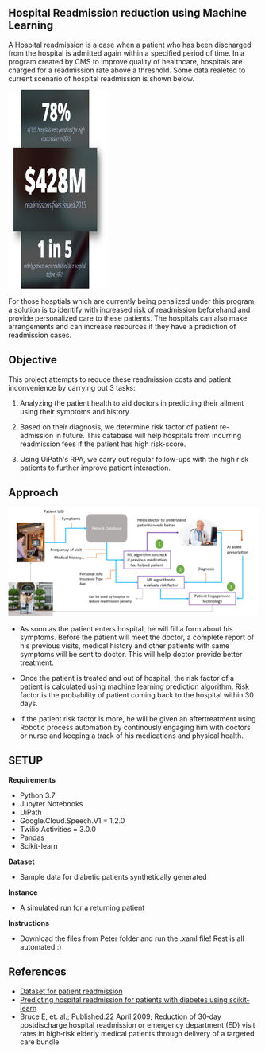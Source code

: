 
## Hospital Readmission reduction using Machine Learning

A Hospital readmission is a case when a patient who has been discharged from the hospital is admitted again within a specified period of time. In a program created by CMS to improve quality of healthcare, hospitals are charged for a readmission rate above a threshold. Some data realeted to current scenario of hospital readmission is shown below. 

<img src= "/images/hack2.png" style="width:200px;height:400px"/>

For those hosptials which are currently being penalized under this program, a solution is to identify with increased risk of readmission beforehand and provide personalized care to these patients. The hospitals can also make arrangements and can increase resources if they have a prediction of readmission cases. 


## Objective

This project attempts to reduce these readmission costs and patient inconvenience by carrying out 3 tasks:

1. Analyzing the patient health to aid doctors in predicting their ailment using their symptoms and history

2. Based on their diagnosis, we determine risk factor of patient re-admission in future. This database will help hospitals from incurring readmission fees if the patient has high risk-score.

3. Using UiPath's RPA, we carry out regular follow-ups with the high risk patients to further improve patient interaction.


## Approach

![appraoch_sdlc.png](/images/appraoch_sdlc.png)

- As soon as the patient enters hospital, he will fill a form about his symptoms. Before the patient will meet the doctor, a complete report of his previous visits, medical history and other patients with same symptoms will be sent to doctor. This will help doctor provide better treatment. 

- Once the patient is treated and out of hospital, the risk factor of a patient is calculated using machine learning prediction algorithm. Risk factor is the probability of patient coming back to the hospital within 30 days. 

- If the patient risk factor is more, he will be given an aftertreatment using Robotic process automation by continously engaging him with doctors or nurse and keeping a track of his medications and physical health. 

## SETUP

<b>Requirements</b>
- Python 3.7
- Jupyter Notebooks
- UiPath
- Google.Cloud.Speech.V1 = 1.2.0
- Twilio.Activities = 3.0.0
- Pandas
- Scikit-learn
    
<b>Dataset</b>
- Sample data for diabetic patients synthetically generated

<b>Instance</b>
- A simulated run for a returning patient
    
<b>Instructions</b>
- Download the files from Peter folder and run the .xaml file! Rest is all automated :)

## References

 - [Dataset for patient readmission](https://archive.ics.uci.edu/ml/datasets/diabetes+130-us+hospitals+for+years+1999-2008)
 - [Predicting hospital readmission for patients with diabetes using scikit-learn](https://towardsdatascience.com/predicting-hospital-readmission-for-patients-with-diabetes-using-scikit-learn-a2e359b15f0)
 - Bruce E, et. al.; Published:22 April 2009; Reduction of 30‐day postdischarge hospital readmission or emergency department (ED) visit rates in high‐risk elderly medical patients through delivery of a targeted care bundle
